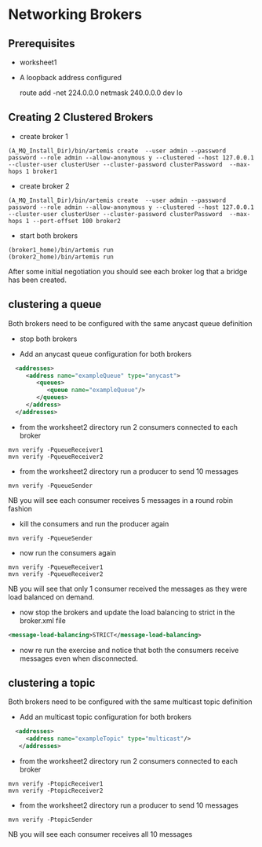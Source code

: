 # Networking Brokers

## Prerequisites
 
-   worksheet1
-   A loopback address configured  
    
    route add -net 224.0.0.0 netmask 240.0.0.0 dev lo

## Creating 2 Clustered Brokers

-   create broker 1

```code
(A_MQ_Install_Dir)/bin/artemis create  --user admin --password password --role admin --allow-anonymous y --clustered --host 127.0.0.1 --cluster-user clusterUser --cluster-password clusterPassword  --max-hops 1 broker1
```
-   create broker 2

```code
(A_MQ_Install_Dir)/bin/artemis create  --user admin --password password --role admin --allow-anonymous y --clustered --host 127.0.0.1 --cluster-user clusterUser --cluster-password clusterPassword  --max-hops 1 --port-offset 100 broker2
```

-   start both brokers
```code
(broker1_home)/bin/artemis run
(broker2_home)/bin/artemis run
```

After some initial negotiation you should see each broker log that a bridge has been created.

## clustering a queue

Both brokers need to be configured with the same anycast queue definition

-   stop both brokers

-   Add an anycast queue configuration for both brokers
```xml
  <addresses>
     <address name="exampleQueue" type="anycast">
        <queues>
           <queue name="exampleQueue"/>
        </queues>
     </address>
  </addresses>
```

-   from the worksheet2 directory run 2 consumers connected to each broker
```code
mvn verify -PqueueReceiver1
mvn verify -PqueueReceiver2                                      
```

-   from the worksheet2 directory run a producer to send 10 messages
```code
mvn verify -PqueueSender
```

NB you will see each consumer receives 5 messages in a round robin fashion

-   kill the consumers and run the producer again

```code
mvn verify -PqueueSender
```
-   now run the consumers again
```code
mvn verify -PqueueReceiver1
mvn verify -PqueueReceiver2                                      
```

NB you will see that only 1 consumer received the messages as they were load balanced on demand.

-   now stop the brokers and update the load balancing to strict in the broker.xml file
```xml
<message-load-balancing>STRICT</message-load-balancing>
```

-   now re run the exercise and notice that both the consumers receive messages even when disconnected.

## clustering a topic

Both brokers need to be configured with the same multicast topic definition

-   Add an multicast topic configuration for both brokers
```xml
  <addresses>
     <address name="exampleTopic" type="multicast"/>
   </addresses>
```

-   from the worksheet2 directory run 2 consumers connected to each broker
```code
mvn verify -PtopicReceiver1
mvn verify -PtopicReceiver2                                      
```

-   from the worksheet2 directory run a producer to send 10 messages
```code
mvn verify -PtopicSender
```

NB you will see each consumer receives all 10 messages



